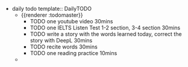 - daily todo
  template:: DailyTODO
	- {{renderer :todomaster}}
		- TODO one youtube video 30mins
		- TODO one IELTS Listen Test 1-2 section, 3-4 section  30mins
		- TODO write a story with the words learned today, correct the story with DeepL  30mins
		- TODO recite words 30mins
		- TODO one reading practice 10mins
	-